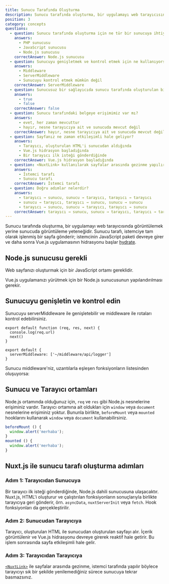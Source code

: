 ```yaml
---
title: Sunucu Tarafında Oluşturma
description: Sunucu tarafında oluşturma, bir uygulamayı web tarayıcısında görüntülemek yerine sunucuda görüntüleme yeteneğidir.
position: 3
category: concepts
questions:
  - question: Sunucu tarafında oluşturma için ne tür bir sunucuya ihtiyacınız var?
    answers:
      - PHP sunucusu
      - JavaScript sunucusu
      - Node.js sunucusu
    correctAnswer: Node.js sunucusu
  - question: Sunucuyu genişletmek ve kontrol etmek için ne kullanıyorsunuz?
    answers:
      - Middleware
      - ServerMiddleware
      - Sunucuyu kontrol etmek mümkün değil
    correctAnswer: ServerMiddleware
  - question: Sunucusuz bir sağlayıcıda sunucu tarafında oluşturulan bir uygulamayı barındırabilirsiniz
    answers:
      - true
      - false
    correctAnswer: false
  - question: Sunucu tarafındaki belgeye erişimimiz var mı?
    answers:
      - evet, her zaman mevcuttur
      - hayır, nesne tarayıcıya ait ve sunucuda mevcut değil
    correctAnswer: hayır, nesne tarayıcıya ait ve sunucuda mevcut değil
  - question: Sayfanız ne zaman etkileşimli hale geliyor?
    answers:
      - Tarayıcı, oluşturulan HTML'i sunucudan aldığında
      - Vue.js hidrasyon başladığında
      - Bir tarayıcı ilk isteği gönderdiğinde
    correctAnswer: Vue.js hidrasyon başladığında
  - question: <NuxtLink> kullanılarak sayfalar arasında gezinme yapılır
    answers:
      - İstemci tarafı
      - Sunucu tarafı
    correctAnswer: İstemci tarafı
  - question: Doğru adımlar nelerdir?
    answers:
      - tarayıcı → sunucu, sunucu → tarayıcı, tarayıcı → tarayıcı
      - sunucu → tarayıcı, tarayıcı → sunucu, sunucu → sunucu
      - tarayıcı → sunucu, sunucu → tarayıcı, tarayıcı → sunucu
    correctAnswer: tarayıcı → sunucu, sunucu → tarayıcı, tarayıcı → tarayıcı
---
```


Sunucu tarafında oluşturma, bir uygulamayı web tarayıcısında görüntülemek yerine sunucuda görüntüleme yeteneğidir. Sunucu tarafı, istemciye tam olarak işlenmiş bir sayfa gönderir; istemcinin JavaScript paketi devreye girer ve daha sonra Vue.js uygulamasının hidrasyonu başlar [hydrate](https://ssr.vuejs.org/guide/hydration.html).

## Node.js sunucusu gerekli

Web sayfanızı oluşturmak için bir JavaScript ortamı gereklidir.

Vue.js uygulamanızı yürütmek için bir Node.js sunucusunun yapılandırılması gerekir.

## Sunucuyu genişletin ve kontrol edin

Sunucuyu serverMiddleware ile genişletebilir ve middleware ile rotaları kontrol edebilirsiniz.

```js{}[middleware/api/logger.js]
export default function (req, res, next) {
  console.log(req.url)
  next()
}
```

```js{}[nuxt.config.js]
export default {
  serverMiddleware: ['~/middleware/api/logger']
}
```

Sunucu middleware'niz, uzantılarla eşleşen fonksiyonların listesinden oluşuyorsa:

## Sunucu ve Tarayıcı ortamları

Node.js ortamında olduğunuz için, `req` ve `res` gibi Node.js nesnelerine erişiminiz vardır. Tarayıcı ortamına ait oldukları için `window` veya `document` nesnelerine erişiminiz yoktur. Bununla birlikte, `beforeMount` veya `mounted` hooklarını kullanarak `window` veya `document` kullanabilirsiniz.

```js
beforeMount () {
  window.alert('merhaba');
}
mounted () {
  window.alert('merhaba');
}
```

## Nuxt.js ile sunucu tarafı oluşturma adımları

### Adım 1: Tarayıcıdan Sunucuya

Bir tarayıcı ilk isteği gönderdiğinde, Node.js dahili sunucusuna ulaşacaktır. Nuxt.js, HTML'i oluşturur ve çalıştırılan fonksiyonların sonuçlarıyla birlikte tarayıcıya geri gönderir, örn. `asyncData`, `nuxtServerInit` veya `fetch`. Hook fonksiyonları da gerçekleştirilir.

### Adım 2: Sunucudan Tarayıcıya

Tarayıcı, oluşturulan HTML ile sunucudan oluşturulan sayfayı alır. İçerik görüntülenir ve Vue.js hidrasyonu devreye girerek reaktif hale getirir. Bu işlem sonrasında sayfa etkileşimli hale gelir.

### Adım 3: Tarayıcıdan Tarayıcıya

[`<NuxtLink>`](/docs/2.x/features/nuxt-components#the-nuxtlink-component) ile sayfalar arasında gezinme, istemci tarafında yapılır böylece tarayıcıyı sık bir şekilde yenilemediğiniz sürece sunucuya tekrar basmazsınız.

<quiz :questions="questions"></quiz>
